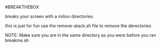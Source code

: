 #BREAKTHEBOX

breaks your screen with a milion directories.

this is just for fun use the remove-atack.sh file to remove the derectories

NOTE: Make sure you are in the same directory as you were before you ran breakme.sh
